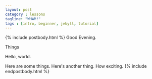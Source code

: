 ```yaml
---
layout: post
category : lessons
tagline: "WHAM!"
tags : [intro, beginner, jekyll, tutorial]
---
```



{% include postbody.html %}
Good Evening.

Things

Hello, world.

Here are some things.
Here's another thing.
How exciting.
{% include endpostbody.html %}